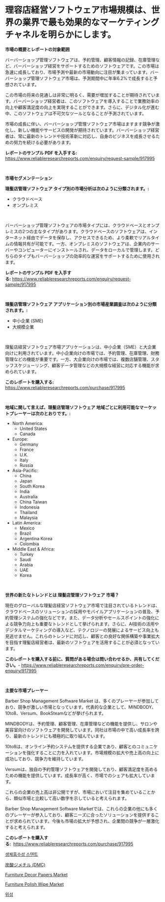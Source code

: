 <p><h1>理容店経営ソフトウェア市場規模は、世界の業界で最も効果的なマーケティングチャネルを明らかにします。</h1></p><p><strong>市場の概要とレポートの対象範囲</strong></p>
<p><p>バーバーショップ管理ソフトウェアは、予約管理、顧客情報の記録、在庫管理など、バーバーショップ経営をサポートするためのソフトウェアです。この市場は急速に成長しており、市場予測や最新の市場動向に注目が集まっています。バーバーショップ管理ソフトウェア市場は、予測期間中に年率6.2%で成長すると予想されています。</p><p>この市場の将来の見通しは非常に明るく、需要が増加することが期待されています。バーバーショップ経営者は、このソフトウェアを導入することで業務効率の向上や顧客満足度の向上を実現することができます。さらに、デジタル化が進む中、このソフトウェアは不可欠なツールとなることが予測されています。</p><p>市場の成長に伴い、バーバーショップ管理ソフトウェア市場はますます競争が激化し、新しい機能やサービスの開発が期待されています。バーバーショップ経営者は、常に最新のトレンドや技術革新に対応し、自身のビジネスを成長させるための努力を続ける必要があります。</p></p>
<p><strong>レポートのサンプル PDF を入手する:</strong> <a href="https://www.reliableresearchreports.com/enquiry/request-sample/917995">https://www.reliableresearchreports.com/enquiry/request-sample/917995</a></p>
<p>&nbsp;</p>
<p><strong>市場セグメンテーション</strong></p>
<p><strong>理髪店管理ソフトウェア タイプ別の市場分析は次のように分類されます。:</strong></p>
<p><ul><li>クラウドベース</li><li>オンプレミス</li></ul></p>
<p>&nbsp;</p>
<p><p>バーバーショップ管理ソフトウェアの市場タイプには、クラウドベースとオンプレミスの2つの主なタイプがあります。クラウドベースのソフトウェアは、インターネット経由でデータを保存し、アクセスできるため、より柔軟でリアルタイムの情報共有が可能です。一方、オンプレミスのソフトウェアは、企業内のサーバーやコンピューターにインストールされ、データをローカルで管理します。どちらのタイプもバーバーショップの効率的な運営をサポートするために使用されます。</p></p>
<p><strong>レポートのサンプル PDF を入手する:</strong>&nbsp;<a href="https://www.reliableresearchreports.com/enquiry/request-sample/917995">https://www.reliableresearchreports.com/enquiry/request-sample/917995</a></p>
<p>&nbsp;</p>
<p><strong> 理髪店管理ソフトウェア アプリケーション別の市場産業調査は次のように分類されます。:</strong></p>
<p><ul><li>中小企業 (SME)</li><li>大規模企業</li></ul></p>
<p>&nbsp;</p>
<p><p>理髪店経営ソフトウェア市場アプリケーションは、中小企業（SME）と大企業向けに利用されています。中小企業向けの市場では、予約管理、在庫管理、財務管理などの機能が重要です。一方、大企業向けの市場では、複数店舗管理、スタッフスケジューリング、顧客データ管理などの大規模な経営に対応する機能が求められています。</p></p>
<p><strong>このレポートを購入する:</strong>&nbsp; <a href="https://www.reliableresearchreports.com/purchase/917995">https://www.reliableresearchreports.com/purchase/917995</a></p>
<p>&nbsp;</p>
<p><strong>地域に関して言えば、理髪店管理ソフトウェア 地域ごとに利用可能なマーケットプレーヤーは次のとおりです。:</strong></p>
<p><ul>
    <li>
        North America:
        <ul>
            <li>United States</li>
            <li>Canada</li>
        </ul>
    </li>
    <li>
        Europe:
        <ul>
            <li>Germany</li>
            <li>France</li>
            <li>U.K.</li>
            <li>Italy</li>
            <li>Russia</li>
        </ul>
    </li>
    <li>
        Asia-Pacific:
        <ul>
            <li>China</li>
            <li>Japan</li>
            <li>South Korea</li>
            <li>India</li>
            <li>Australia</li>
            <li>China Taiwan</li>
            <li>Indonesia</li>
            <li>Thailand</li>
            <li>Malaysia</li>
        </ul>
    </li>
    <li>
        Latin America:
        <ul>
            <li>Mexico</li>
            <li>Brazil</li>
            <li>Argentina Korea</li>
            <li>Colombia</li>
        </ul>
    </li>
    <li>
        Middle East & Africa:
        <ul>
            <li>Turkey</li>
            <li>Saudi</li>
            <li>Arabia</li>
            <li>UAE</li>
            <li>Korea</li>
        </ul>
    </li>
    </ul></p>
<p>&nbsp;</p>
<p><strong>世界の新たなトレンドとは 理髪店管理ソフトウェア 市場？</strong></p>
<p><p>現在のグローバルな理髪店経営ソフトウェア市場で注目されているトレンドは、クラウドベースのソリューションの採用やモバイルアプリケーションの普及、予約管理システムの強化などです。また、データ分析やセールスポイントの強化による競争力向上も重要なトレンドとして挙げられます。さらに、AI技術の活用やデジタルマーケティングの導入など、テクノロジーの発展によるサービス向上も見逃せません。これらのトレンドに対応し、顧客との良好な関係構築や事業拡大を目指す理髪店経営者は、最新のソフトウェアを活用することが必須となっています。</p></p>
<p><strong>このレポートを購入する前に、質問がある場合は問い合わせるか、共有してください。</strong>- <a href="https://www.reliableresearchreports.com/enquiry/pre-order-enquiry/917995">https://www.reliableresearchreports.com/enquiry/pre-order-enquiry/917995</a></p>
<p>&nbsp;</p>
<p><strong>主要な市場プレーヤー</strong></p>
<p><p>Barber Shop Management Software Market は、多くのプレーヤーが参加しており、競争が激しい市場となっています。代表的な企業として、MINDBODY、10to8、Versum、BookSteamなどが挙げられます。</p><p>MINDBODYは、予約管理、顧客管理、在庫管理などの機能を提供し、サロンや美容室向けのソフトウェアを開発しています。同社は市場の中で高い成長率を誇り、最新のトレンドにも積極的に取り組んでいます。</p><p>10to8は、オンライン予約システムを提供する企業であり、顧客とのコミュニケーションを強化することに力を入れています。市場規模の拡大や売上高の向上に成功しており、競争力を維持しています。</p><p>Versumは、独自の予約管理ソフトウェアを開発しており、顧客満足度を高めるための機能を提供しています。成長率が高く、市場でのシェアも拡大しています。</p><p>これらの企業の売上高は非公開ですが、市場において注目を集めていることから、類似市場と比較して高い数字を示していると考えられます。</p><p>Barber Shop Management Software Marketでは、これらの企業の他にも多くのプレーヤーが参入しており、顧客ニーズに合ったソリューションを提供することが求められています。今後も市場の拡大が予想され、企業間の競争が一層激化すると考えられます。</p></p>
<p><strong>このレポートを購入する:</strong>&nbsp;&nbsp;<a href="https://www.reliableresearchreports.com/purchase/917995">https://www.reliableresearchreports.com/purchase/917995</a></p>
<p><p><a href="https://medium.com/@mafoqypwlkfg6/%EB%B0%94%EC%9D%B4%EC%98%A4%ED%9D%A1%EC%88%98%EC%84%B1-%EC%8A%A4%ED%85%90%ED%8A%B8-%EC%8B%9C%EC%9E%A5-%EC%A0%90%EC%9C%A0%EC%9C%A8-%EC%A7%84%ED%99%94-%EB%B0%8F-%EC%8B%9C%EC%9E%A5-%EC%84%B1%EC%9E%A5-%ED%8A%B8%EB%A0%8C%EB%93%9C-2024-2031-25bfd011a62a">생체흡수성 스텐트</a></p><p><a href="https://medium.com/@aliciahaley1989/%E3%82%B8%E3%83%A1%E3%83%81%E3%83%AB%E3%82%AB%E3%83%BC%E3%83%9C%E3%83%8D%E3%83%BC%E3%83%88-dmc-%E5%B8%82%E5%A0%B4%E3%81%AF-%E5%B8%82%E5%A0%B4%E3%82%B7%E3%82%A7%E3%82%A2-%E5%B8%82%E5%A0%B4%E5%8B%95%E5%90%91-%E5%B8%82%E5%A0%B4%E6%88%90%E9%95%B7%E3%81%AB%E9%96%A2%E3%81%99%E3%82%8B%E6%83%85%E5%A0%B1%E3%82%92%E6%8F%90%E4%BE%9B%E3%81%97%E3%81%A6%E3%81%84%E3%81%BE%E3%81%99-fca2d2d52f51">炭酸ジメチル (DMC)</a></p><p><a href="https://five-trouble-98a.notion.site/Furniture-Decor-Papers-Market-Size-Market-Trends-and-Growth-Outlook-forecasted-for-period-from-202-d745b808ba6047869642478a357bf8e3">Furniture Decor Papers Market</a></p><p><a href="https://butternut-bug-553.notion.site/Furniture-Polish-Wipe-Market-Size-Reflecting-a-Forecast-Till-2031-Market-By-Type-By-Application-an-53c0ac27632a45e0aa5be88c1fdd561b">Furniture Polish Wipe Market</a></p><p><a href="https://medium.com/@mafoqypwlkfg6/%EC%9C%84%EC%84%B1-%EC%8B%9C%EC%9E%A5-%EC%A0%90%EC%9C%A0%EC%9C%A8-%EC%A7%84%ED%99%94-%EB%B0%8F-%EC%8B%9C%EC%9E%A5-%EC%84%B1%EC%9E%A5-%EC%B6%94%EC%84%B8-2024-2031-732201299f90">위성</a></p></p>
